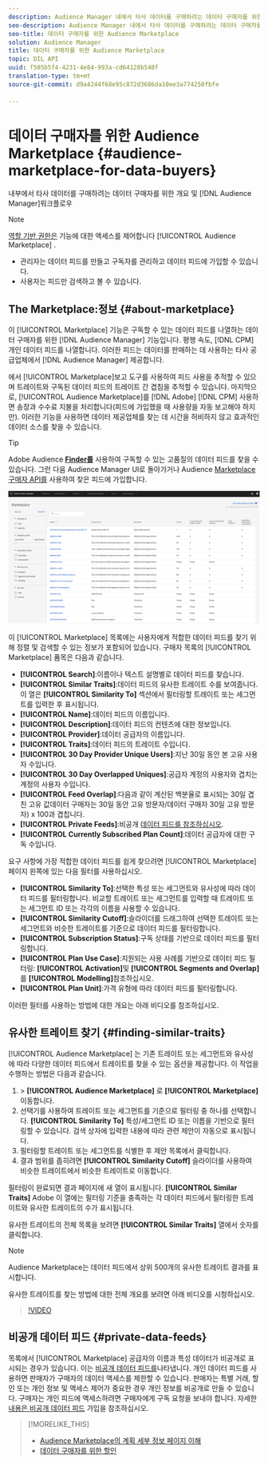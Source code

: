 ```yaml
---
description: Audience Manager 내에서 타사 데이터를 구매하려는 데이터 구매자를 위한 개요 및 워크플로우
seo-description: Audience Manager 내에서 타사 데이터를 구매하려는 데이터 구매자를 위한 개요 및 워크플로우
seo-title: 데이터 구매자를 위한 Audience Marketplace
solution: Audience Manager
title: 데이터 구매자를 위한 Audience Marketplace
topic: DIL API
uuid: f505b5f4-4231-4e84-993a-cd64128b540f
translation-type: tm+mt
source-git-commit: d9a4244f68e95c872d3686da10ee3a774250fbfe

---
```



# 데이터 구매자를 위한 Audience Marketplace {#audience-marketplace-for-data-buyers}

내부에서 타사 데이터를 구매하려는 데이터 구매자를 위한 개요 및 [!DNL Audience Manager]워크플로우

>[!NOTE]
>[역할 기반 권한은](../../../reporting/reports-dashboard.md) 기능에 대한 액세스를 제어합니다 [!UICONTROL Audience Marketplace] .
>
>* 관리자는 데이터 피드를 만들고 구독자를 관리하고 데이터 피드에 가입할 수 있습니다.
>* 사용자는 피드만 검색하고 볼 수 있습니다.


## The Marketplace:정보 {#about-marketplace}

<!-- c_marketplace_about.xml -->

이 [!UICONTROL Marketplace] 기능은 구독할 수 있는 데이터 피드를 나열하는 데이터 구매자를 위한 [!DNL Audience Manager] 기능입니다. 평행 속도, [!DNL CPM]개인 데이터 피드를 나열합니다. 이러한 피드는 데이터를 판매하는 데 사용하는 타사 공급업체에서 [!DNL Audience Manager] 제공합니다.

에서 [!UICONTROL Marketplace]보고 도구를 사용하여 피드 사용을 추적할 수 있으며 트레이트와 구독된 데이터 피드의 트레이트 간 겹침을 추적할 수 있습니다. 마지막으로, [!UICONTROL Audience Marketplace]를 [!DNL Adobe] [!DNL CPM] 사용하면 송장과 수수료 지불을 처리합니다(피드에 가입했을 때 사용량을 자동 보고해야 하지만). 이러한 기능을 사용하면 데이터 제공업체를 찾는 데 시간을 허비하지 않고 효과적인 데이터 소스를 찾을 수 있습니다.

>[!TIP]
>
>Adobe Audience **[Finder를](https://www.adobe-audience-finder.com/)** 사용하여 구독할 수 있는 고품질의 데이터 피드를 찾을 수 있습니다. 그런 다음 Audience Manager UI로 돌아가거나 Audience [Marketplace 구매자 API를](https://bank.demdex.com/portal/swagger/index.html#/Audience_Marketplace_Buyer_API) 사용하여 찾은 피드에 가입합니다.

![buyer-marketplace-overview](assets/buyer-marketplace-overview.png)

이 [!UICONTROL Marketplace] 목록에는 사용자에게 적합한 데이터 피드를 찾기 위해 정렬 및 검색할 수 있는 정보가 포함되어 있습니다. 구매자 목록의 [!UICONTROL Marketplace] 품목은 다음과 같습니다.

* **[!UICONTROL Search]**:이름이나 텍스트 설명별로 데이터 피드를 찾습니다.
* **[!UICONTROL Similar Traits]**:데이터 피드의 유사한 트레이트 수를 보여줍니다. 이 열은 **[!UICONTROL Similarity To]** 섹션에서 필터링할 트레이트 또는 세그먼트를 입력한 후 표시됩니다.
* **[!UICONTROL Name]**:데이터 피드의 이름입니다.
* **[!UICONTROL Description]**:데이터 피드의 컨텐츠에 대한 정보입니다.
* **[!UICONTROL Provider]**:데이터 공급자의 이름입니다.
* **[!UICONTROL Traits]**:데이터 피드의 트레이트 수입니다.
* **[!UICONTROL 30 Day Provider Unique Users]**:지난 30일 동안 본 고유 사용자 수입니다.
* **[!UICONTROL 30 Day Overlapped Uniques]**:공급자 계정의 사용자와 겹치는 계정의 사용자 수입니다.
* **[!UICONTROL Feed Overlap]**:다음과 같이 계산된 백분율로 표시되는 30일 겹친 고유 값데이터 구매자는 30일 동안 고유 방문자/데이터 구매자 30일 고유 방문자) x 100과 겹칩니다.
* **[!UICONTROL Private Feeds]**:비공개 [데이터 피드를 참조하십시오](../../../features/audience-marketplace/marketplace-private-feeds.md).
* **[!UICONTROL Currently Subscribed Plan Count]**:데이터 공급자에 대한 구독 수입니다.

요구 사항에 가장 적합한 데이터 피드를 쉽게 찾으려면 [!UICONTROL Marketplace] 페이지 왼쪽에 있는 다음 필터를 사용하십시오.

* **[!UICONTROL Similarity To]**:선택한 특성 또는 세그먼트와 유사성에 따라 데이터 피드를 필터링합니다. 비교할 트레이트 또는 세그먼트를 입력할 때 트레이트 또는 세그먼트 ID 또는 각각의 이름을 사용할 수 있습니다.
* **[!UICONTROL Similarity Cutoff]**:슬라이더를 드래그하여 선택한 트레이트 또는 세그먼트와 비슷한 트레이트를 기준으로 데이터 피드를 필터링합니다.
* **[!UICONTROL Subscription Status]**:구독 상태를 기반으로 데이터 피드를 필터링합니다.
* **[!UICONTROL Plan Use Case]**:지원되는 사용 사례를 기반으로 데이터 피드 필터링: **[!UICONTROL Activation]**&#x200B;및 **[!UICONTROL Segments and Overlap]**&#x200B;를 **[!UICONTROL Modelling]**&#x200B;참조하십시오.
* **[!UICONTROL Plan Unit]**:가격 유형에 따라 데이터 피드를 필터링합니다.

이러한 필터를 사용하는 방법에 대한 개요는 아래 비디오를 참조하십시오.

## 유사한 트레이트 찾기 {#finding-similar-traits}

[!UICONTROL Audience Marketplace] 는 기존 트레이트 또는 세그먼트와 유사성에 따라 다양한 데이터 피드에서 트레이트를 찾을 수 있는 옵션을 제공합니다. 이 작업을 수행하는 방법은 다음과 같습니다.

1. &gt; **[!UICONTROL Audience Marketplace]** 로 **[!UICONTROL Marketplace]**&#x200B;이동합니다.
2. 선택기를 사용하여 트레이트 또는 세그먼트를 기준으로 필터링 중 하나를 선택합니다. **[!UICONTROL Similarity To]** 특성/세그먼트 ID 또는 이름을 기반으로 필터링할 수 있습니다. 검색 상자에 입력한 내용에 따라 관련 제안이 자동으로 표시됩니다.
3. 필터링할 트레이트 또는 세그먼트를 식별한 후 제안 목록에서 클릭합니다.
4. 결과 범위를 좁히려면 **[!UICONTROL Similarity Cutoff]** 슬라이더를 사용하여 비슷한 트레이트에서 비슷한 트레이트로 이동합니다.

필터링이 완료되면 결과 페이지에 새 열이 표시됩니다. **[!UICONTROL Similar Traits]** Adobe 이 열에는 필터링 기준을 충족하는 각 데이터 피드에서 필터링한 트레이트와 유사한 트레이트의 수가 표시됩니다.

유사한 트레이트의 전체 목록을 보려면 **[!UICONTROL Similar Traits]** 열에서 숫자를 클릭합니다.

>[!NOTE]
>
> Audience Marketplace는 데이터 피드에서 상위 500개의 유사한 트레이트 결과를 표시합니다.

유사한 트레이트를 찾는 방법에 대한 전체 개요를 보려면 아래 비디오를 시청하십시오.

>[!VIDEO](https://video.tv.adobe.com/v/29370/?captions=kor)


## 비공개 데이터 피드 {#private-data-feeds}

목록에서 [!UICONTROL Marketplace] 공급자의 이름과 특성 데이터가 비공개로 표시되는 경우가 있습니다. 이는 [비공개 데이터 피드를](../../../features/audience-marketplace/marketplace-private-feeds.md)나타냅니다. 개인 데이터 피드를 사용하면 판매자가 구매자의 데이터 액세스를 제한할 수 있습니다. 판매자는 특별 거래, 할인 또는 개인 정보 및 액세스 제어가 중요한 경우 개인 정보를 비공개로 만들 수 있습니다. 구매자는 개인 피드에 액세스하려면 구매자에게 구독 요청을 보내야 합니다. 자세한 [내용은 비공개 데이터 피드](../../../features/audience-marketplace/marketplace-data-buyers/marketplace-manage-subscriptions.md#subscript-private-data-feed) 가입을 참조하십시오.

>[!MORELIKE_THIS]
>
>* [Audience Marketplace의 계획 세부 정보 페이지 이해](../../../features/audience-marketplace/marketplace-data-buyers/marketplace-manage-subscriptions.md#marketplace-buyer-details)
>* [데이터 구매자를 위한 할인](../../../features/audience-marketplace/marketplace-data-buyers/marketplace-manage-subscriptions.md#buyer-discount)

